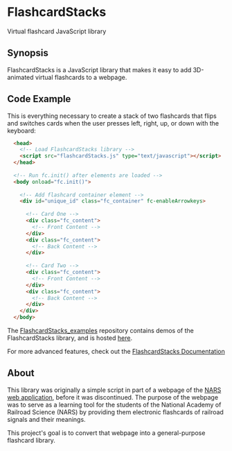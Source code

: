 # FlashcardStacks


Virtual flashcard JavaScript library


## Synopsis

FlashcardStacks is a JavaScript library that makes it easy to add 3D-animated virtual flashcards to a webpage.

## Code Example

This is everything necessary to create a stack of two flashcards that flips and switches cards when the user presses left, right, up, or down with the keyboard:


```html
  <head>
    <!-- Load FlashcardStacks library -->
    <script src="flashcardStacks.js" type="text/javascript"></script>
  </head>
  
  <!-- Run fc.init() after elements are loaded -->
  <body onload="fc.init()">
  
    <!-- Add flashcard container element -->
    <div id="unique_id" class="fc_container" fc-enableArrowkeys>
    
      <!-- Card One -->
      <div class="fc_content">
        <!-- Front Content -->
      </div>
      <div class="fc_content">
        <!-- Back Content -->
      </div>
      
      <!-- Card Two -->
      <div class="fc_content">
        <!-- Front Content -->
      </div>
      <div class="fc_content">
        <!-- Back Content -->
      </div>
    </div>
  </body>
```

The [FlashcardStacks_examples](https://github.com/Ryan-Rutledge/FlashcardStacks_examples) repository contains demos of the FlashcardStacks library, and is hosted [here](http://ryan-rutledge.github.io/FlashcardStacks_examples/).

For more advanced features, check out the [FlashcardStacks Documentation](https://github.com/Ryan-Rutledge/FlashcardStacks/wiki)

## About

This library was originally a simple script in part of a webpage of the [NARS web application](https://github.com/JGitHubApp/narsapp), before it was discontinued. The purpose of the webpage was to serve as a learning tool for the students of the National Academy of Railroad Science (NARS) by providing them electronic flashcards of railroad signals and their meanings.

This project's goal is to convert that webpage into a general-purpose flashcard library.
